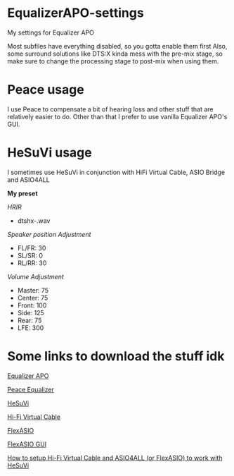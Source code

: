 # EqualizerAPO-settings
My settings for Equalizer APO 

Most subfiles have everything disabled, so you gotta enable them first
Also, some surround solutions like DTS:X kinda mess with the pre-mix stage, so make sure to change the processing stage to post-mix when using them. 

# Peace usage

I use Peace to compensate a bit of hearing loss and other stuff that are relatively easier to do. Other than that I prefer to use vanilla Equalizer APO's GUI.

# HeSuVi usage

I sometimes use HeSuVi in conjunction with HiFi Virtual Cable, ASIO Bridge and ASIO4ALL

**My preset**

*HRIR*
- dtshx-.wav

*Speaker position Adjustment*
- FL/FR: 30
- SL/SR: 0
- RL/RR: 30

*Volume Adjustment*
- Master: 75
- Center: 75
- Front: 100
- Side: 125
- Rear: 75
- LFE: 300

# Some links to download the stuff idk

[Equalizer APO](https://sourceforge.net/projects/equalizerapo/)

[Peace Equalizer](https://sourceforge.net/projects/peace-equalizer-apo-extension/)

[HeSuVi](https://sourceforge.net/projects/hesuvi/)

[Hi-Fi Virtual Cable](https://vb-audio.com/Cable/#:~:text=HiFiCableAsioBridgeSetup_v1007.zip)

[FlexASIO](https://github.com/dechamps/FlexASIO/)

[FlexASIO GUI](https://github.com/flipswitchingmonkey/FlexASIO_GUI/)

[How to setup Hi-Fi Virtual Cable and ASIO4ALL (or FlexASIO) to work with HeSuVi](https://sourceforge.net/p/hesuvi/discussion/general/thread/ce7c354dd7/)
